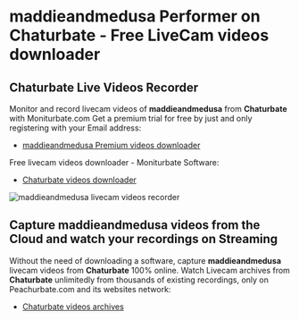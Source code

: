 # maddieandmedusa Performer on Chaturbate - Free LiveCam videos downloader

## Chaturbate Live Videos Recorder

Monitor and record livecam videos of **maddieandmedusa** from **Chaturbate** with Moniturbate.com
Get a premium trial for free by just and only registering with your Email address:
* [maddieandmedusa Premium videos downloader](https://moniturbate.com/request-demo-licence-key.html)

Free livecam videos downloader - Moniturbate Software:
* [Chaturbate videos downloader](https://moniturbate.com/moniturbate-download-software.html)

![maddieandmedusa livecam videos recorder](https://peachurnet.com/templates/moniturbate-software.png)


## Capture maddieandmedusa videos from the Cloud and watch your recordings on Streaming

Without the need of downloading a software, capture **maddieandmedusa** livecam videos from **Chaturbate** 100% online.
Watch Livecam archives from **Chaturbate** unlimitedly from thousands of existing recordings, only on Peachurbate.com and its websites network:
* [Chaturbate videos archives](https://peachurnet.com/)